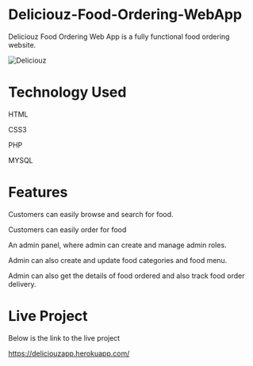 # Deliciouz-Food-Ordering-WebApp
Deliciouz Food Ordering Web App is a fully functional food ordering website.

![Deliciouz](https://user-images.githubusercontent.com/91487938/169323946-8cb23f1b-b04c-4a7d-8ada-d32a25efd736.PNG)

# Technology Used
HTML

CSS3

PHP

MYSQL

# Features
Customers can easily browse and search for food.

Customers can easily order for food

An admin panel, where admin can create and manage admin roles.

Admin can also create and update food categories and food menu.


Admin can also get the details of food ordered and also track food order delivery.

# Live Project
Below is the link to the live project


https://deliciouzapp.herokuapp.com/
